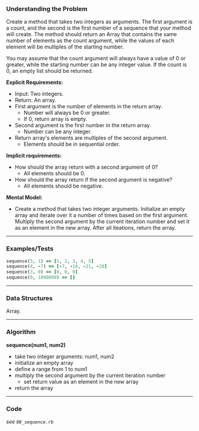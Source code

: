 ### Understanding the Problem
Create a method that takes two integers as arguments. The first argument is a count, and the second is the first number of a sequence that your method will create. The method should return an Array that contains the same number of elements as the count argument, while the values of each element will be multiples of the starting number.

You may assume that the count argument will always have a value of 0 or greater, while the starting number can be any integer value. If the count is 0, an empty list should be returned.

**Explicit Requirements:**

- Input: Two integers.
- Return: An array.
- First argument is the number of elements in the return array.
  - Number will always be 0 or greater.
  - If 0, return array is empty.
- Second argument is the first number in the return array.
  - Number can be any integer.
- Return array's elements are multiples of the second argument.
  - Elements should be in sequential order.


**Implicit requirements:**

- How should the array return with a second argument of 0?
    - All elements should be 0.
- How should the array return if the second argument is negative?
    - All elements should be negative.

**Mental Model:**

- Create a method that takes two integer arguments.  Initialize an empty array and iterate over it a number of times based on the first argument.  Multiply the second argument by the current iteration number and set it as an element in the new array.  After all iteations, return the array.

---
### Examples/Tests
```ruby
sequence(5, 1) == [1, 2, 3, 4, 5]
sequence(4, -7) == [-7, -14, -21, -28]
sequence(3, 0) == [0, 0, 0]
sequence(0, 1000000) == []
```
---
### Data Structures
Array.

---
### Algorithm
**sequence(num1, num2)**
- take two integer arguments: num1, num2
- initialize an empty array
- define a range from 1 to num1
- multiply the second argument by the current iteration number
  - set return value as an element in the new array
- return the array

---
### Code
*see `08_sequence.rb`*
